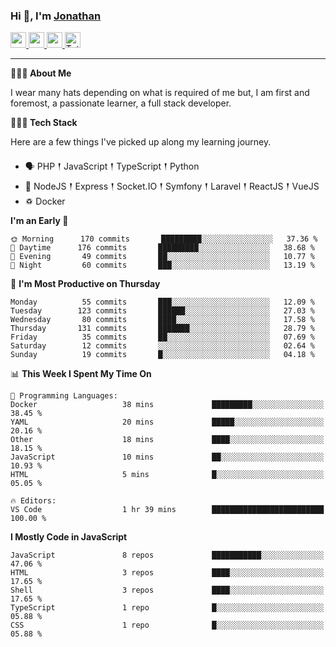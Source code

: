 ### Hi 👋, I'm [Jonathan](https://jonathan-d.ch) 

<p>
  <a href="https://www.twitter.com/redkill2108">
    <img src="https://img.shields.io/badge/twitter-%231DA1F2.svg?&style=for-the-badge&logo=twitter&logoColor=white" height=25>
  </a>
  <a href="https://www.linkedin.com/in/jdebetaz">
    <img src="https://img.shields.io/badge/linkedin-%230077B5.svg?&style=for-the-badge&logo=linkedin&logoColor=white" height=25>
  </a>
  <a href="https://www.instagram.com/jdebetaz/">
    <img src="https://img.shields.io/badge/instagram-%23E4405F.svg?&style=for-the-badge&logo=instagram&logoColor=white" height=25>
  </a>
  <a href="https://wakatime.com/@5c95ead1-71ee-4ecc-9a32-6c2b293dd432">
    <img src="https://wakatime.com/badge/user/5c95ead1-71ee-4ecc-9a32-6c2b293dd432.svg?style=for-the-badge" height=25 alt="Total time coded since Aug 23 2019" />
  </a>
</p>

-------

**🙋🏻‍♂️ About Me** 

<p>I wear many hats depending on what is required of me but, I am first and foremost, a passionate learner, a full stack developer.</p>

**👨🏻‍💻 Tech Stack** 

<p>Here are a few things I've picked up along my learning journey.</p>

- 🗣 PHP 𒑰 JavaScript 𒑰 TypeScript 𒑰 Python
- 🎒 NodeJS 𒑰 Express 𒑰 Socket.IO 𒑰 Symfony 𒑰 Laravel 𒑰 ReactJS 𒑰 VueJS
- ♽ Docker

<!--START_SECTION:waka-->
**I'm an Early 🐤** 

```text
🌞 Morning      170 commits       █████████░░░░░░░░░░░░░░░░   37.36 % 
🌆 Daytime      176 commits       █████████░░░░░░░░░░░░░░░░   38.68 % 
🌃 Evening       49 commits       ██░░░░░░░░░░░░░░░░░░░░░░░   10.77 % 
🌙 Night         60 commits       ███░░░░░░░░░░░░░░░░░░░░░░   13.19 % 

```
📅 **I'm Most Productive on Thursday** 

```text
Monday          55 commits       ███░░░░░░░░░░░░░░░░░░░░░░   12.09 % 
Tuesday        123 commits       ██████░░░░░░░░░░░░░░░░░░░   27.03 % 
Wednesday       80 commits       ████░░░░░░░░░░░░░░░░░░░░░   17.58 % 
Thursday       131 commits       ███████░░░░░░░░░░░░░░░░░░   28.79 % 
Friday          35 commits       ██░░░░░░░░░░░░░░░░░░░░░░░   07.69 % 
Saturday        12 commits       ░░░░░░░░░░░░░░░░░░░░░░░░░   02.64 % 
Sunday          19 commits       █░░░░░░░░░░░░░░░░░░░░░░░░   04.18 % 

```


📊 **This Week I Spent My Time On** 

```text
💬 Programming Languages: 
Docker                   38 mins             █████████░░░░░░░░░░░░░░░░   38.45 % 
YAML                     20 mins             █████░░░░░░░░░░░░░░░░░░░░   20.16 % 
Other                    18 mins             ████░░░░░░░░░░░░░░░░░░░░░   18.15 % 
JavaScript               10 mins             ██░░░░░░░░░░░░░░░░░░░░░░░   10.93 % 
HTML                     5 mins              █░░░░░░░░░░░░░░░░░░░░░░░░   05.05 % 

🔥 Editors: 
VS Code                  1 hr 39 mins        █████████████████████████   100.00 % 

```

**I Mostly Code in JavaScript** 

```text
JavaScript               8 repos             ███████████░░░░░░░░░░░░░░   47.06 % 
HTML                     3 repos             ████░░░░░░░░░░░░░░░░░░░░░   17.65 % 
Shell                    3 repos             ████░░░░░░░░░░░░░░░░░░░░░   17.65 % 
TypeScript               1 repo              █░░░░░░░░░░░░░░░░░░░░░░░░   05.88 % 
CSS                      1 repo              █░░░░░░░░░░░░░░░░░░░░░░░░   05.88 % 

```



<!--END_SECTION:waka-->

